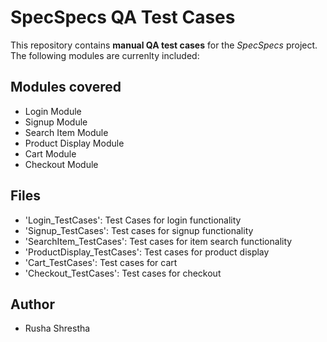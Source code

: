 # SpecSpecs QA Test Cases
This repository contains **manual QA test cases** for the _SpecSpecs_ project. The following modules are currenlty included:

## Modules covered
- Login Module
- Signup Module
- Search Item Module
- Product Display Module
- Cart Module
- Checkout Module

## Files
- 'Login_TestCases': Test Cases for login functionality
- 'Signup_TestCases': Test cases for signup functionality
- 'SearchItem_TestCases': Test cases for item search functionality
- 'ProductDisplay_TestCases': Test cases for product display
- 'Cart_TestCases': Test cases for cart
- 'Checkout_TestCases': Test cases for checkout

## Author
- Rusha Shrestha


